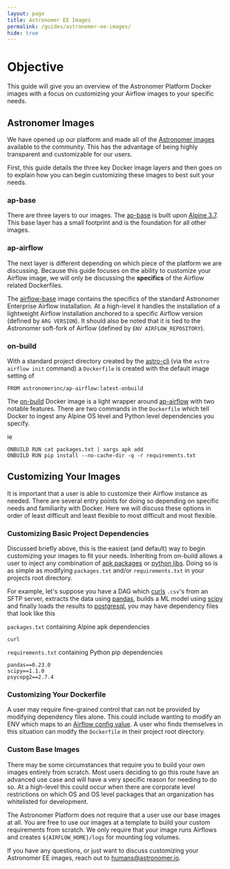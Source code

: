 ```yaml
---
layout: page
title: Astronomer EE Images
permalink: /guides/astronomer-ee-images/
hide: true
---
```


# Objective

This guide will give you an overview of the Astronomer Platform Docker images with a focus on customizing your Airflow images to your specific needs.

## Astronomer Images
We have opened up our platform and made all of the [Astronomer images](https://github.com/astronomerio/astronomer/tree/master/docker/platform) available to the community. This has the advantage of being highly transparent and customizable for our users. 

First, this guide details the three key Docker image layers and then goes on to explain how you can begin customizing these images to best suit your needs.

### ap-base
There are three layers to our images. The [ap-base](https://github.com/astronomerio/astronomer/blob/master/docker/platform/base/Dockerfile) is built upon [Alpine 3.7](https://github.com/gliderlabs/docker-alpine/blob/61c3181ad3127c5bedd098271ac05f49119c9915/versions/library-3.7/x86_64/Dockerfile). This base layer has a small footprint and is the foundation for all other images. 

### ap-airflow
The next layer is different depending on which piece of the platform we are discussing. Because this guide focuses on the ability to customize your Airflow image, we will only be discussing the __specifics__ of the Airflow related Dockerfiles.

The [airflow-base](https://github.com/astronomerio/astronomer/blob/master/docker/platform/airflow/Dockerfile) image contains the specifics of the standard Astronomer Enterprise Airflow installation. At a high-level it handles the installation of a lightweight Airflow installation anchored to a specific Airflow version (defined by `ARG VERSION`). It should also be noted that it is tied to the Astronomer soft-fork of Airflow (defined by `ENV AIRFLOW_REPOSITORY`).

### on-build
With a standard project directory created by the [astro-cli](https://github.com/astronomerio/astro-cli) (via the `astro airflow init` command) a `Dockerfile` is created with the default image setting of

```docker
FROM astronomerinc/ap-airflow:latest-onbuild
```

The [on-build](https://github.com/astronomerio/astronomer/blob/master/docker/platform/airflow/onbuild/Dockerfile) Docker image is a light wrapper around [ap-airflow](https://github.com/astronomerio/astronomer/blob/master/docker/platform/airflow/Dockerfile) with two notable features. There are two commands in the `Dockerfile` which tell Docker to ingest any Alpine OS level and Python level dependencies you specify.

ie
```docker
ONBUILD RUN cat packages.txt | xargs apk add
ONBUILD RUN pip install --no-cache-dir -q -r requirements.txt
```

## Customizing Your Images

It is important that a user is able to customize their Airflow instance as needed. There are several entry points for doing so depending on specific needs and familiarity with Docker. Here we will discuss these options in order of least difficult and least flexible to most difficult and most flexible.

### Customizing Basic Project Dependencies
Discussed briefly above, this is the easiest (and default) way to begin customizing your images to fit your needs. Inheriting from on-build allows a user to inject any combination of [apk packages](https://pkgs.alpinelinux.org/packages) or [python libs](https://pypi.org/search/). Doing so is as simple as modifying `packages.txt` and/or `requirements.txt` in your projects root directory. 

For example, let's suppose you have a DAG which [curls](https://pkgs.alpinelinux.org/packages?name=curl&branch=edge) `.csv`'s from an SFTP server, extracts the data using [pandas](https://pypi.org/project/pandas/), builds a ML model using [scipy](https://pypi.org/project/scipy/) and finally loads the results to [postgresql](https://pypi.org/project/psycopg2/), you may have dependency files that look like this

`packages.txt` containing Alpine apk dependencies
```
curl
```

`requirements.txt` containing Python pip dependencies
```
pandas==0.23.0
scipy==1.1.0
psycopg2==2.7.4
```

### Customizing Your Dockerfile
A user may require fine-grained control that can not be provided by modifying dependency files alone. This could include wanting to modify an ENV which maps to an [Airflow config value](https://airflow.incubator.apache.org/configuration.html#setting-configuration-options). A user who finds themselves in this situation can modify the `Dockerfile` in their project root directory.

### Custom Base Images
There may be some circumstances that require you to build your own images entirely from scratch. Most users deciding to go this route have an advanced use case and will have a very specific reason for needing to do so. At a high-level this could occur when there are corporate level restrictions on which OS and OS level packages that an organization has whitelisted for development.

The Astronomer Platform does not require that a user use our base images at all. You are free to use our images at a template to build your custom requirements from scratch. We only require that your image runs Airflows and creates `${AIRFLOW_HOME}/logs` for mounting log volumes.

If you have any questions, or just want to discuss customizing your Astronomer EE images, reach out to humans@astronomer.io.
